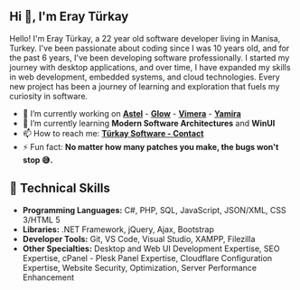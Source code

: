 ## Hi 👋, I'm Eray Türkay

Hello! I'm Eray Türkay, a 22 year old software developer living in Manisa, Turkey. I've been passionate about coding since I was 10 years old, and for the past 6 years, I've been developing software professionally. I started my journey with desktop applications, and over time, I have expanded my skills in web development, embedded systems, and cloud technologies. Every new project has been a journey of learning and exploration that fuels my curiosity in software.

- 🔭 I’m currently working on **[Astel](https://github.com/turkaysoftware/astel)** - **[Glow](https://github.com/turkaysoftware/glow)** - **[Vimera](https://github.com/turkaysoftware/vimera)** - **[Yamira](https://github.com/turkaysoftware/yamira)**
- 🌱 I’m currently learning **Modern Software Architectures** and **WinUI**
- 📫 How to reach me: **[Türkay Software - Contact](https://www.turkaysoftware.com/contact)**
- ⚡ Fun fact: **No matter how many patches you make, the bugs won't stop 😅.**

## 🎯 Technical Skills

 - **Programming Languages:** C#, PHP, SQL, JavaScript, JSON/XML, CSS 3/HTML 5
 - **Libraries:** .NET Framework, jQuery, Ajax, Bootstrap
 - **Developer Tools:** Git, VS Code, Visual Studio, XAMPP, Filezilla
 - **Other Specialties:** Desktop and Web UI Development Expertise, SEO Expertise, cPanel - Plesk Panel Expertise, Cloudflare Configuration Expertise, Website Security, Optimization, Server Performance Enhancement
